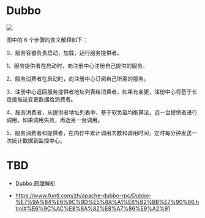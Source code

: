# Dubbo

![](https://tva1.sinaimg.cn/large/007rAy9hgy1g2uxeyyhdfj30t20hc3za.jpg)

图中的 6 个步骤的含义解释如下：

0、服务容器负责启动，加载，运行服务提供者。

1、服务提供者在启动时，向注册中心注册自己提供的服务。

2、服务消费者在启动时，向注册中心订阅自己所需的服务。

3、注册中心返回服务提供者地址列表给消费者，如果有变更，注册中心将基于长连接推送变更数据给消费者。

4、服务消费者，从提供者地址列表中，基于软负载均衡算法，选一台提供者进行调用，如果调用失败，再选另一台调用。

5、服务消费者和提供者，在内存中累计调用次数和调用时间，定时每分钟发送一次统计数据到监控中心。

# TBD

- [Dubbo 原理解析](http://blog.csdn.net/column/details/learningdubbo.html)

- https://www.funtl.com/zh/apache-dubbo-rpc/Dubbo-%E7%9A%84%E6%9C%8D%E5%8A%A1%E6%B2%BB%E7%90%86.html#%E6%9C%AC%E8%8A%82%E8%A7%86%E9%A2%91
